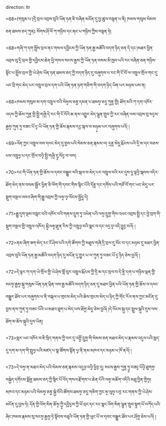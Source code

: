 direction: ltr

<68>(གསུམ་པ་)དྲི་བྲལ་འབྲས་བུའི་ཡོན་ཏན་ཇི་བཞིན་མངོན་དུ་བྱ་ཚུལ་བསྟན་པ་ནི། ཁམས་གསུམ་སེམས་ཅན་ཐམས་ཅད་ཀུན༔ སོགས་ཤོ་ལོ་ཀ་གཉིས་དང་རྐང་པ་གཉིས་ཀྱིས་བསྟན་ཏེ། 

<68>གཞི་ཀ་དག་སྤྲོས་བྲལ་ནང་གསལ་དབྱིངས་ཀྱི་ཡོན་ཏན་རྒྱ་མཚོའི་བདག་ཉིད་ཅན་དེ་དང་།མཐར་ཕྱིན་འབྲས་བུ་དྲི་བྲལ་གྱི་དབྱིངས་ཆེན་ཕྱི་གསལ་སངས་རྒྱས་ཀྱི་ཡོན་ཏན་བསམ་མི་ཁྱབ་པའི་རང་བཞིན་ཅན་གཉིས་སྟོང་པ་སྤྲོས་བྲལ་གྱི་ཡེ་ཤེས་ཡོན་ཏན་ཐམས་ཅད་ཀྱི་བདག་ཉིད་དུ་བཞུགས་པ་རང་གི་ངོ་བོ་ལ་འཁྲུལ་གྲོལ་གང་དུ་ཡང་བྲི་གང་མེད་པར་འཁྲུལ་བྲལ་དག་པའི་ཡོན་ཏན་ཉག་གཅིག་གི་བདག་ཉིད་ཡིན་པར་མཉམ་པས་ན། 

<68>ཁམས་གསུམ་མ་དག་འཁྲུལ་བའི་སེམ༵ས་ཅན༵་དམན་པ་ཐམས༵་ཅད༵་ཀུན༵་གྱི། ཐོག་མའི་ཀ་དག་འཁོར་འདས་ཀྱི་ཆོས་ཀུན༵་གྱི་སྤྱི་གཞི༵་དེ་རང་གི་ངོ་བོའི་ཆ་ནས་འགྱུར་མེད་ལྷུན་གྲུབ་ཀྱི་རང་བཞིན་ལས་འབྲས་བུ་སང༵ས་རྒྱས༵་ཀུན་ཏུ་བཟང་པོ་ང༵་ཡི་ཡོན་ཏན་གྱི་ཆོས་རྣམས་དང༵་སྐལ་བ་མཉ༵མ་པར་བཞུགས་པའོ། །

<69>འོན་ཀྱང་འཁྲུལ་བས་དབང་མེད་དུ་བྱས་པའི་སེམས་ཅན་རྣམས་ལ། དྲན༵་མེད༵་རྨོངས་པའི་དྲི་མ་དང་བཅས་པས་འཁྲུལ༵་པ་དང་གྲོལ་བའི༵་སྤྱི་གཞི༵་རུ༵་སོང༵་བ་ལས། 

<70>རང་གི་ཡོན་ཏན་གྱི་ཆོས་ལ་དབང་བསྒྱུར་བའི་སྐལ་བ་མེད་པར་འཁྲུལ་བའི་རང་དུས་ད༵་ལྟའི༵་སྐབས་འདིར་ཐོག་མེད་ནས་བསམ་སྦྱོར་ཕྱིན་ཅི་ལོག་གི་དབང་གིས་སྙིང་པོའི་དོན༵་དང་དགོས་པའི་གཙོ་བོ་གང་ཡང་མེད༵་པར་སྡུག་བསྔལ་འབའ་ཞིག་གི་རྒྱུ་འབྲས་ཀྱི་ལས༵་ལ༵་ལོངས་སྤྱོད༵་དེ། 

<71>རྒྱུ་དུག་ལྔས་བསླང་བའི་འཁོར་བའི་གནས་དྲུག་ཏུ་འཕེན་པའི་ལས༵་དྲུག༵་གིས་འཕང་འབྲས་སྤྱི་དང་བྱེ་བྲག་གི་སྡུག་བསྔལ་གྱི་འཁྲུལ་འཁོར། རྨི༵་ལམ༵་རྫུན་རིས་ཀྱི་འཁྲུལ༵་བའི་སྣང་བ་དང་འདྲ་བ༵་འདི་བྱུང༵་བའོ། །

<72>ནམ་ཞིག་ཟག་མེད་རང་ངོ་ཤེས་པའི་དགེ་ཚོགས་ཀྱི་མཐུས་གཞི་དྲི་བྲལ་དུ་སོང་བ་དང་མཉམ་དུ་མཐར་ཕྱིན་འབྲས་བུའི་ཡོན་ཏན་རྒྱ་མཚོའི་བདག་ཉིད་དུ་མངོན་དུ་གྱུར་པ་ལ་ཀུན་ཏུ་བཟང་པོ་ང༵་ཉིད་ཅེས་བྱའོ། །

<72>དེ་ལྟར་ཀ་དག་ཡེ་གྲོལ་གྱི་ཡེ་ཤེས་གློ་བུར་འཁྲུལ་རྨོངས་ཀྱི་དྲི་མ་དང་བྲལ་བ་དེ་ནི༵་དག་པ་གཉིས་ལྡན་གྱི་སངས༵་རྒྱས༵་སྐུ་གསུམ་ཡོན་ཏན་ཕྲིན་ལས་རྒྱ་མཚོའི་བདག་ཉིད་ཅན་དུ་མཐར་ཕྱིན་པའི་ཡོན་ཏན་གྱི་ཆོས་ལ་དབང་བསྒྱུར་ཐོབ་པར་བཞུགས་པ་ནི་བསྐལ་པ་གྲངས་མེད་པའི་ཆེས་གྲངས་མེད་པ་ཉིད་ཀྱི་གོང་རོལ་ནས་ཀྱང་མངོན་དུ་བྱས་ནས་ཀུན་ཏུ་བཟང་པོའི་ཡ་མཐའ་ཐུག་པ་མེད་པས་ཐོག༵་མེད༵་ཅེས་བྱའོ། །དེ་ལོངས་སྐུ་དང་སྤྲུལ་སྐུའི་དུས་ལས་ཐོག་མ་ཆོས་སྐུའི་དུས་ཡིན། 

<73>སླར་ཡང་འཁོར་བ་ཇི་སྲིད་གནས་ཀྱི་བར་དུ་འགྲོ༵་དྲུག༵་གི་སེམས་ཅན་མཐའ་མེད་པ་རྣམས་འདུལ་པའི་སླད་དུ་དག་མ་དག་གི་སྤྲུལ༵་པའི་མཛད་པ་སྣ་ཚོགས་སྟོན་པ༵་ནི་ནམ་མཁའ་དང་མཉམ་པ་ཁོ་ནའོ། །

<73>དེ་བས༵་ན་མཐའ་མེད་པའི་སེམས་ཅན་རྣམས་འདུལ༵་བའི༵་ཕྱིར༵་དུ། སངས་རྒྱས་ཀུན༵་ཏུ༵་བཟང༵་པོའི༵་ཐུགས༵་བསྐྱེད་དགོངས་སྨོན༵་ཐམས་ཅད་ཀྱི་སྙིང་པོ་འོད་གསལ་རྫོགས་པ་ཆེན་པོའི་ལམ༵་མཆོག་འདིའི་མཐུ་བྱིན་གྱིས༵། མཁའ་དང་མཉམ་པའི་སེམས༵་ཅན༵་སྐྱེ་བོའི་ཚོགས་ཐམས༵་ཅད༵་གཅིག་ཀྱང་མ༵་ལུས༵་པར༵་རང་གནས་ཀྱི་ཡེ་ཤེས་མངོན་དུ་བྱས་ཏེ། དོན་གྱི་འོག་མིན་ཆོས༵་ཀྱི༵་དབྱིང༵ས་ཀྱི་ཕོ་བྲང་དང་རང་སྣང་འོག་མིན་ལྷུན་གྲུབ་སྟུག་པོ་བཀོད་པའི་ཞིང་ཁམས་རྣམས་སུ་སངས༵་རྒྱས༵་ཏེ་སྟོབས་བཅུའི་ཡོན་ཏན་གྱི་ཕུང་པོ་ལ་དབང་བསྒྱུར་ཐོབ་པར་ཤོག༵་ཅེས་པའོ། །
